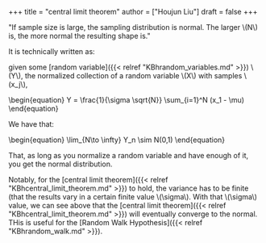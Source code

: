 +++
title = "central limit theorem"
author = ["Houjun Liu"]
draft = false
+++

"If sample size is large, the sampling distribution is normal. The larger \\(N\\) is, the more normal the resulting shape is."

It is technically written as:

given some [random variable]({{< relref "KBhrandom_variables.md" >}}) \\(Y\\), the normalized collection of a random variable \\(X\\) with samples \\(x\_j\\),

\begin{equation}
    Y = \frac{1}{\sigma \sqrt{N}} \sum\_{i=1}^N (x\_1 - \mu)
\end{equation}

We have that:

\begin{equation}
    \lim\_{N\to \infty} Y\_n \sim N(0,1)
\end{equation}

That, as long as you normalize a random variable and have enough of it, you get the normal distribution.

Notably, for the [central limit theorem]({{< relref "KBhcentral_limit_theorem.md" >}}) to hold, the variance has to be finite (that the results vary in a certain finite value \\(\sigma\\). With that \\(\sigma\\) value, we can see above that the [central limit theorem]({{< relref "KBhcentral_limit_theorem.md" >}}) will eventually converge to the normal. THis is useful for the [Random Walk Hypothesis]({{< relref "KBhrandom_walk.md" >}}).